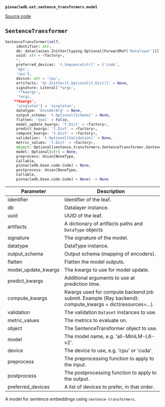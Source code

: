 **`pinnacledb.ext.sentence_transformers.model`** 

[Source code](https://github.com/SuperDuperDB/pinnacledb/blob/main/pinnacledb/ext/sentence_transformers/model.py)

## `SentenceTransformer` 

```python
SentenceTransformer(self,
     identifier: str,
     db: dataclasses.InitVar[typing.Optional[ForwardRef('Datalayer')]] = None,
     uuid: str = <factory>,
     *,
     preferred_devices: 't.Sequence[str]' = ('cuda',
     'mps',
     'cpu'),
     device: str = 'cpu',
     artifacts: 'dc.InitVar[t.Optional[t.Dict]]' = None,
     signature: Literal['*args',
     '**kwargs',
     '*args,
    **kwargs',
     'singleton'] = 'singleton',
     datatype: 'EncoderArg' = None,
     output_schema: 't.Optional[Schema]' = None,
     flatten: 'bool' = False,
     model_update_kwargs: 't.Dict' = <factory>,
     predict_kwargs: 't.Dict' = <factory>,
     compute_kwargs: 't.Dict' = <factory>,
     validation: 't.Optional[Validation]' = None,
     metric_values: 't.Dict' = <factory>,
     object: Optional[sentence_transformers.SentenceTransformer.SentenceTransformer] = None,
     model: Optional[str] = None,
     preprocess: Union[NoneType,
     Callable,
     pinnacledb.base.code.Code] = None,
     postprocess: Union[NoneType,
     Callable,
     pinnacledb.base.code.Code] = None) -> None
```
| Parameter | Description |
|-----------|-------------|
| identifier | Identifier of the leaf. |
| db | Datalayer instance. |
| uuid | UUID of the leaf. |
| artifacts | A dictionary of artifacts paths and `DataType` objects |
| signature | The signature of the model. |
| datatype | DataType instance. |
| output_schema | Output schema (mapping of encoders). |
| flatten | Flatten the model outputs. |
| model_update_kwargs | The kwargs to use for model update. |
| predict_kwargs | Additional arguments to use at prediction time. |
| compute_kwargs | Kwargs used for compute backend job submit. Example (Ray backend): compute_kwargs = dict(resources=...). |
| validation | The validation ``Dataset`` instances to use. |
| metric_values | The metrics to evaluate on. |
| object | The SentenceTransformer object to use. |
| model | The model name, e.g. 'all-MiniLM-L6-v2'. |
| device | The device to use, e.g. 'cpu' or 'cuda'. |
| preprocess | The preprocessing function to apply to the input. |
| postprocess | The postprocessing function to apply to the output. |
| preferred_devices | A list of devices to prefer, in that order. |

A model for sentence embeddings using `sentence-transformers`.


